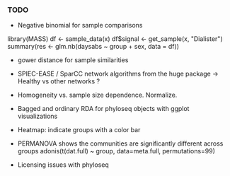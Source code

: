 ### TODO

 * Negative binomial for sample comparisons

  library(MASS)
  df <- sample_data(x)
  df$signal <- get_sample(x, "Dialister")
  summary(res <- glm.nb(daysabs ~ group + sex, data = df))

 * gower distance for sample similarities

 * SPIEC-EASE / SparCC network algorithms from the huge package -> Healthy vs other networks ?

 * Homogeneity vs. sample size dependence. Normalize.

 * Bagged and ordinary RDA for phyloseq objects with ggplot visualizations

 * Heatmap: indicate groups with a color bar

 * PERMANOVA shows the communities are significantly different across groups
   adonis(t(dat.full) ~ group, data=meta.full, permutations=99)

  * Licensing issues with phyloseq